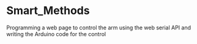 # Smart_Methods
Programming a web page to control the arm using the web serial API and writing the Arduino code for the control
